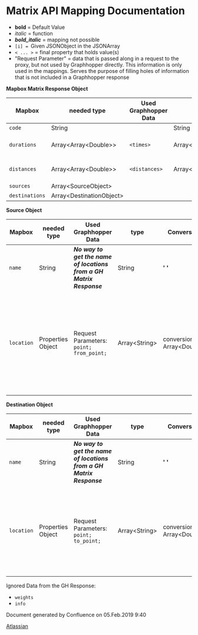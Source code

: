 
<span id="title-text">Matrix API Mapping Documentation</span>
====================================================================================

-   **bold** = Default Value
-   *italic* = function
-   ***bold\_italic*** = mapping not possible
-   `[i] = `Given JSONObject in the JSONArray
-   `< ... >` = final property that holds value(s)
-   "Request Parameter" = data that is passed along in a request to the
    proxy, but not used by Graphhopper directly. This information is
    only used in the mappings. Serves the purpose of filling holes of
    information that is not included in a Graphhopper response

**Mapbox Matrix Response Object**

<table>
<thead>
<tr class="header">
<th>Mapbox</th>
<th>needed type</th>
<th>Used Graphhopper Data</th>
<th>type</th>
<th>Conversion</th>
<th>Comment</th>
</tr>
</thead>
<tbody>
<tr class="odd">
<td><code>code</code></td>
<td>String</td>
<td><br />
</td>
<td>String</td>
<td><strong>Ok</strong></td>
<td><br />
</td>
</tr>
<tr class="even">
<td><code>durations</code></td>
<td>Array&lt;Array&lt;Double&gt;&gt;</td>
<td><code>&lt;times&gt;</code></td>
<td>Array&lt;Array&lt;Double&gt;&gt;</td>
<td>No conversion needed</td>
<td>Matrix of durations</td>
</tr>
<tr class="odd">
<td><code>distances</code></td>
<td>Array&lt;Array&lt;Double&gt;&gt;</td>
<td><code>&lt;distances&gt;</code></td>
<td>Array&lt;Array&lt;Double&gt;&gt;</td>
<td>No conversion needed</td>
<td><br />
</td>
</tr>
<tr class="even">
<td><code>sources</code></td>
<td>Array&lt;SourceObject&gt;</td>
<td><br />
</td>
<td><br />
</td>
<td><br />
</td>
<td><br />
</td>
</tr>
<tr class="odd">
<td><code>destinations</code></td>
<td>Array&lt;DestinationObject&gt;</td>
<td><br />
</td>
<td><br />
</td>
<td><br />
</td>
<td><br />
</td>
</tr>
</tbody>
</table>


**Source Object**

<table style="width:100%;">
<colgroup>
<col style="width: 28%" />
<col style="width: 14%" />
<col style="width: 24%" />
<col style="width: 7%" />
<col style="width: 13%" />
<col style="width: 11%" />
</colgroup>
<thead>
<tr class="header">
<th>Mapbox</th>
<th>needed type</th>
<th>Used Graphhopper Data</th>
<th>type</th>
<th>Conversion</th>
<th>Comment</th>
</tr>
</thead>
<tbody>
<tr class="odd">
<td><code>name</code></td>
<td>String</td>
<td><strong><em>No way to get the name of locations from a GH Matrix Response</em></strong></td>
<td>String</td>
<td><strong>' '</strong></td>
<td>Emtpy String</td>
</tr>
<tr class="even">
<td><code>location</code></td>
<td>Properties Object</td>
<td>Request Parameters: <code>point; from_point;</code></td>
<td>Array&lt;String&gt;</td>
<td>conversion to Array&lt;Double&gt;</td>
<td>the sources are not part of a GH response. They are fetched from the request as either <code>point</code> or <code>from_point</code> parameters</td>
</tr>
</tbody>
</table>

**Destination Object**

<table style="width:100%;">
<colgroup>
<col style="width: 28%" />
<col style="width: 14%" />
<col style="width: 24%" />
<col style="width: 7%" />
<col style="width: 13%" />
<col style="width: 11%" />
</colgroup>
<thead>
<tr class="header">
<th>Mapbox</th>
<th>needed type</th>
<th>Used Graphhopper Data</th>
<th>type</th>
<th>Conversion</th>
<th>Comment</th>
</tr>
</thead>
<tbody>
<tr class="odd">
<td><code>name</code></td>
<td>String</td>
<td><strong><em>No way to get the name of locations from a GH Matrix Response</em></strong></td>
<td>String</td>
<td><strong>' '</strong></td>
<td>Emtpy String</td>
</tr>
<tr class="even">
<td><code>location</code></td>
<td>Properties Object</td>
<td>Request Parameters: <code>point; to_point;</code></td>
<td>Array&lt;String&gt;</td>
<td>conversion to Array&lt;Double&gt;</td>
<td>the destinations are not part of a GH response. They are fetched from the request as either <code>point</code> or <code>to_point</code> parameters</td>
</tr>
</tbody>
</table>

Ignored Data from the GH Response:

-   `weights`
-   `info`

Document generated by Confluence on 05.Feb.2019 9:40

[Atlassian](http://www.atlassian.com/)
